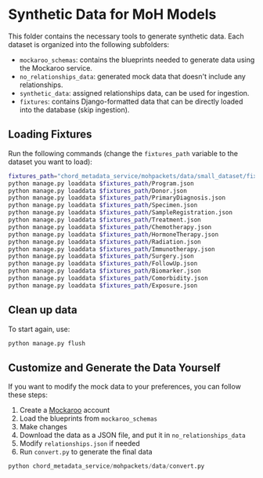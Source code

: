 # Synthetic Data for MoH Models

This folder contains the necessary tools to generate synthetic data. Each dataset is organized into the following subfolders:

- `mockaroo_schemas`: contains the blueprints needed to generate data using the Mockaroo service.
- `no_relationships_data`: generated mock data that doesn't include any relationships.
- `synthetic_data`: assigned relationships data, can be used for ingestion.
- `fixtures`: contains Django-formatted data that can be directly loaded into the database (skip ingestion).

## Loading Fixtures

Run the following commands (change the `fixtures_path` variable to the dataset you want to load):

```bash
fixtures_path="chord_metadata_service/mohpackets/data/small_dataset/fixtures"
python manage.py loaddata $fixtures_path/Program.json
python manage.py loaddata $fixtures_path/Donor.json
python manage.py loaddata $fixtures_path/PrimaryDiagnosis.json
python manage.py loaddata $fixtures_path/Specimen.json
python manage.py loaddata $fixtures_path/SampleRegistration.json
python manage.py loaddata $fixtures_path/Treatment.json
python manage.py loaddata $fixtures_path/Chemotherapy.json
python manage.py loaddata $fixtures_path/HormoneTherapy.json
python manage.py loaddata $fixtures_path/Radiation.json
python manage.py loaddata $fixtures_path/Immunotherapy.json
python manage.py loaddata $fixtures_path/Surgery.json
python manage.py loaddata $fixtures_path/FollowUp.json
python manage.py loaddata $fixtures_path/Biomarker.json
python manage.py loaddata $fixtures_path/Comorbidity.json
python manage.py loaddata $fixtures_path/Exposure.json
```

## Clean up data

To start again, use:

```bash
python manage.py flush
```

## Customize and Generate the Data Yourself

If you want to modify the mock data to your preferences, you can follow these steps:

1. Create a [Mockaroo](https://www.mockaroo.com/) account
2. Load the blueprints from `mockaroo_schemas`
3. Make changes
4. Download the data as a JSON file, and put it in `no_relationships_data`
5. Modify `relationships.json` if needed
6. Run `convert.py` to generate the final data

```python
python chord_metadata_service/mohpackets/data/convert.py
```
